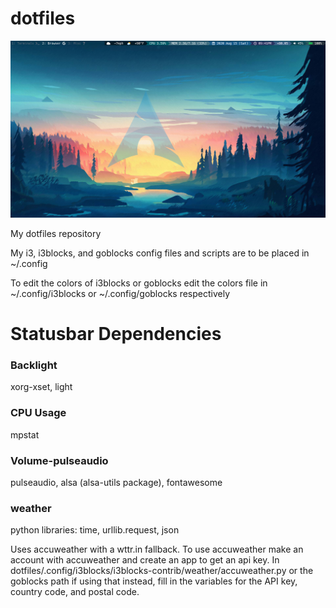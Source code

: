 # dotfiles

![Desktop Image](https://github.com/TheHS1/dotfiles/blob/master/Pictures/desktop.png?raw=true)

My dotfiles repository

My i3, i3blocks, and goblocks config files and scripts are to be placed in ~/.config

To edit the colors of i3blocks or goblocks edit the colors file in ~/.config/i3blocks or ~/.config/goblocks respectively

# Statusbar Dependencies

### Backlight

xorg-xset, light

### CPU Usage

mpstat

### Volume-pulseaudio

pulseaudio, alsa (alsa-utils package), fontawesome

### weather

python libraries: time, urllib.request, json

Uses accuweather with a wttr.in fallback. To use accuweather make an account with accuweather and create an app to get an api key. In dotfiles/.config/i3blocks/i3blocks-contrib/weather/accuweather.py or the goblocks path if using that instead, fill in the variables for the API key, country code, and postal code.
